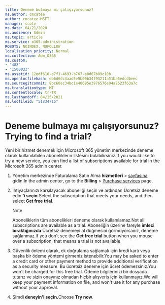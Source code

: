 ```yaml
---
title: Deneme bulmaya mı çalışıyorsunuz?
ms.author: cmcatee
author: cmcatee-MSFT
manager: scotv
ms.date: 04/21/2020
ms.audience: Admin
ms.topic: article
ms.service: o365-administration
ROBOTS: NOINDEX, NOFOLLOW
localization_priority: Normal
ms.collection: Adm_O365
ms.custom:
- "488"
- "1500033"
ms.assetid: 12edf610-e7f1-4693-b767-a8d67b09c10b
ms.openlocfilehash: eb6d6dc4aad5e5b00b34f93211a51ba6edcdbeec
ms.sourcegitcommit: 8bc60ec34bc1e40685e3976576e04a2623f63a7c
ms.translationtype: MT
ms.contentlocale: tr-TR
ms.lasthandoff: 04/15/2021
ms.locfileid: "51834715"
---
```

# <a name="trying-to-find-a-trial"></a><span data-ttu-id="a0f7c-102">Deneme bulmaya mı çalışıyorsunuz?</span><span class="sxs-lookup"><span data-stu-id="a0f7c-102">Trying to find a trial?</span></span>

<span data-ttu-id="a0f7c-103">Yeni bir hizmet denemek için Microsoft 365 yönetim merkezinde deneme olarak kullanılabilen aboneliklerin listesini bulabilirsiniz.</span><span class="sxs-lookup"><span data-stu-id="a0f7c-103">If you would like to try a new service, you can find a list of subscriptions available for trial in the Microsoft 365 admin center.</span></span>
  
1. <span data-ttu-id="a0f7c-104">Yönetim merkezinde Faturalama Satın Alma **hizmetleri** \> [sayfasına](https://go.microsoft.com/fwlink/p/?linkid=868433) gidin.</span><span class="sxs-lookup"><span data-stu-id="a0f7c-104">In the admin center, go to the **Billing** \> [Purchase services](https://go.microsoft.com/fwlink/p/?linkid=868433) page.</span></span>

2. <span data-ttu-id="a0f7c-105">İhtiyaçlarınızı karşılayacak aboneliği seçin ve ardından Ücretsiz deneme edin **'i seçin.**</span><span class="sxs-lookup"><span data-stu-id="a0f7c-105">Select the subscription that meets your needs, and then select  **Get free trial**.</span></span>

    > [!NOTE]
    > <span data-ttu-id="a0f7c-106">Aboneliklerin tüm abonelikleri deneme olarak kullanılamaz.</span><span class="sxs-lookup"><span data-stu-id="a0f7c-106">Not all subscriptions are available as a trial.</span></span> <span data-ttu-id="a0f7c-107">Aboneliğin üzerine fareyle **imleci bıraktığınızda** Ücretsiz denemeyi al düğmesini görmüyorsanız, deneme sağlanmaz.</span><span class="sxs-lookup"><span data-stu-id="a0f7c-107">If you don't see the **Get free trial** button when you mouse over a subscription, that means a trial is not available.</span></span>
  
3. <span data-ttu-id="a0f7c-108">Güvenlik önlemi olarak, ek doğrulama sağlamak için kredi kartı veya başka bir ödeme yöntemi girmeniz istenebilir.</span><span class="sxs-lookup"><span data-stu-id="a0f7c-108">You may be asked to enter a credit card or other payment method to provide additional verification as a security measure.</span></span> <span data-ttu-id="a0f7c-109">Bu ücretsiz deneme için ücret ödemezsiniz.</span><span class="sxs-lookup"><span data-stu-id="a0f7c-109">You won't be charged for this free trial.</span></span> <span data-ttu-id="a0f7c-110">Ödeme bilgilerinizi bir dosyada tutarız ve sizin onayınız olmadan hiçbir alışveriş için kullanmayız.</span><span class="sxs-lookup"><span data-stu-id="a0f7c-110">We will keep your payment information on file, and won't use it for any purchase without your approval.</span></span>

4. <span data-ttu-id="a0f7c-111">Şimdi **deneyin'i seçin.**</span><span class="sxs-lookup"><span data-stu-id="a0f7c-111">Choose **Try now**.</span></span>